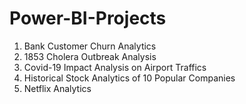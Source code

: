 # Power-BI-Projects
1. Bank Customer Churn Analytics
2. 1853 Cholera Outbreak Analysis
3. Covid-19 Impact Analysis on Airport Traffics
4. Historical Stock Analytics of 10 Popular Companies
5. Netflix Analytics
